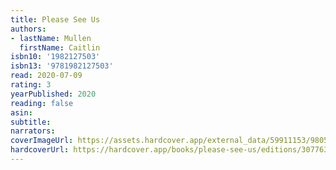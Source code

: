 ```yaml
---
title: Please See Us
authors:
- lastName: Mullen
  firstName: Caitlin
isbn10: '1982127503'
isbn13: '9781982127503'
read: 2020-07-09
rating: 3
yearPublished: 2020
reading: false
asin:
subtitle:
narrators:
coverImageUrl: https://assets.hardcover.app/external_data/59911153/98054697d07e3200f26a42d06f7d8f75042ea8af.jpeg
hardcoverUrl: https://hardcover.app/books/please-see-us/editions/30776380
---
```


